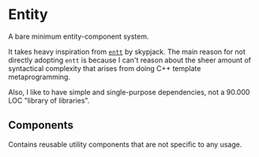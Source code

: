 # Entity

A bare minimum entity-component system. 

It takes heavy inspiration from [`entt`](https://github.com/skypjack/entt) by skypjack. 
The main reason for not directly adopting `entt` is because I can't reason about the 
sheer amount of syntactical complexity that arises from doing C++ template metaprogramming.

Also, I like to have simple and single-purpose dependencies, not a 90.000 LOC 
"library of libraries".

## Components

Contains reusable utility components that are not specific to any usage.